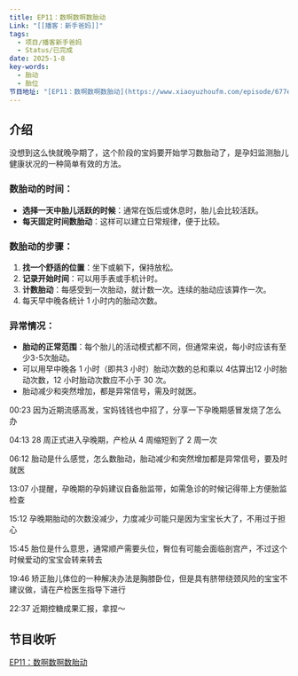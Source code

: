 ```yaml
---
title: EP11：数啊数啊数胎动
Link: "[[播客：新手爸妈]]"
tags:
  - 项目/播客新手爸妈
  - Status/已完成
date: 2025-1-8
key-words:
  - 胎动
  - 胎位
节目地址: "[EP11：数啊数啊数胎动](https://www.xiaoyuzhoufm.com/episode/677e8ef0cda04ef4c15d7c5b)"
---
```


## 介绍
没想到这么快就晚孕期了，这个阶段的宝妈要开始学习数胎动了，是孕妇监测胎儿健康状况的一种简单有效的方法。
### 数胎动的时间：
- **选择一天中胎儿活跃的时候**：通常在饭后或休息时，胎儿会比较活跃。
- **每天固定时间数胎动**：这样可以建立日常规律，便于比较。
### 数胎动的步骤：
1. **找一个舒适的位置**：坐下或躺下，保持放松。
2. **记录开始时间**：可以用手表或手机计时。
3. **计数胎动**：每感受到一次胎动，就计数一次。连续的胎动应该算作一次。
4. 每天早中晚各统计 1 小时内的胎动次数。
### 异常情况：
- **胎动的正常范围**：每个胎儿的活动模式都不同，但通常来说，每小时应该有至少3-5次胎动。
- 可以用早中晚各 1 小时（即共3 小时）胎动次数的总和乘以 4估算出12 小时胎动次数，12 小时胎动次数应不小于 30 次。
- 胎动减少和突然增加，都是异常信号，需及时就医。

00:23 因为近期流感高发，宝妈钱钱也中招了，分享一下孕晚期感冒发烧了怎么办

04:13 28 周正式进入孕晚期，产检从 4 周缩短到了 2 周一次

06:12 胎动是什么感觉，怎么数胎动，胎动减少和突然增加都是异常信号，要及时就医

13:07 小提醒，孕晚期的孕妈建议自备胎监带，如需急诊的时候记得带上方便胎监检查

15:12 孕晚期胎动的次数没减少，力度减少可能只是因为宝宝长大了，不用过于担心

15:45 胎位是什么意思，通常顺产需要头位，臀位有可能会面临剖宫产，不过这个时候爱动的宝宝会转来转去

19:46 矫正胎儿体位的一种解决办法是胸膝卧位，但是具有脐带绕颈风险的宝宝不建议做，请在产检医生指导下进行

22:37 近期控糖成果汇报，拿捏～

## 节目收听

[EP11：数啊数啊数胎动](https://www.xiaoyuzhoufm.com/episode/677e8ef0cda04ef4c15d7c5b)

